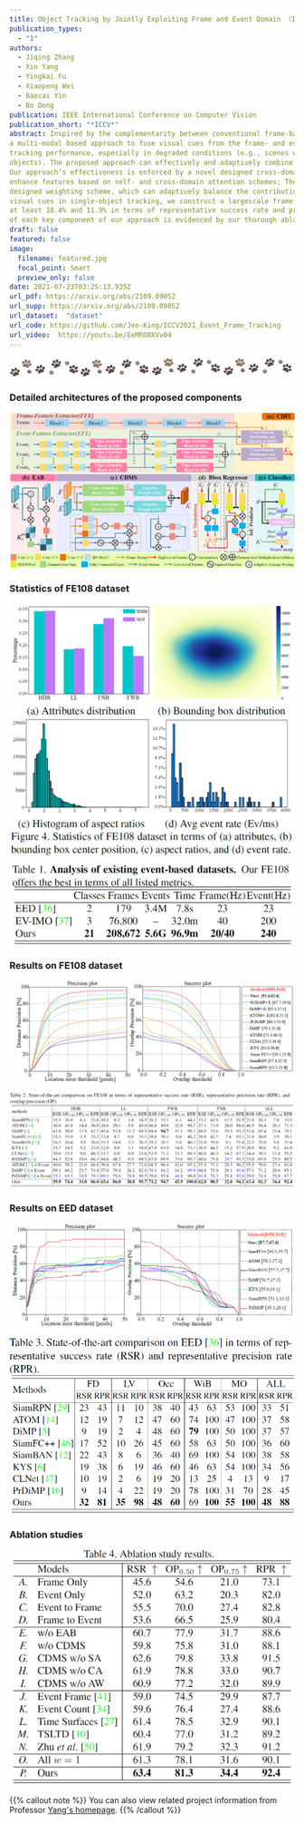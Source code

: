 ```yaml
---
title: Object Tracking by Jointly Exploiting Frame and Event Domain （ICCV 2021）
publication_types:
  - "1"
authors:
  - Jiqing Zhang
  - Xin Yang
  - Yingkai Fu
  - Xiaopeng Wei
  - Baocai Yin
  - Bo Dong
publication: IEEE International Conference on Computer Vision
publication_short: "*ICCV*"
abstract: Inspired by the complementarity between conventional frame-based and bio-inspired event-based cameras, we propose
a multi-modal based approach to fuse visual cues from the frame- and event-domain to enhance the single object
tracking performance, especially in degraded conditions (e.g., scenes with high dynamic range, low light, and fastmotion
objects). The proposed approach can effectively and adaptively combine meaningful information from both domains.
Our approach’s effectiveness is enforced by a novel designed cross-domain attention schemes, which can effectively
enhance features based on self- and cross-domain attention schemes; The adaptiveness is guarded by a specially
designed weighting scheme, which can adaptively balance the contribution of the two domains. To exploit event-based
visual cues in single-object tracking, we construct a largescale frame-event-based dataset, which we subsequently employ to train a novel frame-event fusion based model. Extensive experiments show that the proposed approach outperforms state-of-the-art frame-based tracking methods by
at least 10.4% and 11.9% in terms of representative success rate and precision rate, respectively. Besides, the effectiveness
of each key component of our approach is evidenced by our thorough ablation study.
draft: false
featured: false
image:
  filename: featured.jpg
  focal_point: Smart
  preview_only: false
date: 2021-07-23T03:25:13.935Z
url_pdf: https://arxiv.org/abs/2109.09052
url_supp: https://arxiv.org/abs/2109.09052
url_dataset:  "dataset"
url_code: https://github.com/Jee-King/ICCV2021_Event_Frame_Tracking
url_video:  https://youtu.be/EeMRO8XVv04
---
```


![](fenge.png)

### **Detailed architectures of the proposed components**

![](architecture.jpg)

### **Statistics of FE108 dataset**

![](dataset_analy1.jpg)

![](dataset_analy2.jpg)

### **Results on FE108 dataset**

![](result-fe1081.jpg)

![](result-fe108.jpg)

### **Results on EED dataset**

![](result-eed1.jpg)

![](result-eed.jpg)

### **Ablation studies**

![](ablation.jpg)


{{% callout note %}}
You can also view related project information from Professor [Yang's homepage](https://xinyangdut.github.io/).
{{% /callout %}}
